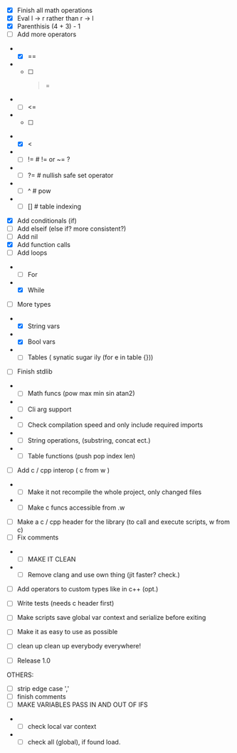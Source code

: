 - [x] Finish all math operations
- [x] Eval l -> r rather than r -> l
- [x] Parenthisis (4 + 3) - 1 
- [ ] Add more operators
- - [x] ==
- - [ ] >=
- - [ ] <=
- - [ ] >
- - [x] <
- - [ ] != # != or ~= ?
- - [ ] ?= # nullish safe set operator
- - [ ] ^ # pow
- - [ ] [] # table indexing
- [x] Add conditionals (if)
- [ ] Add elseif (else if? more consistent?)
- [ ] Add nil
- [x] Add function calls
- [ ] Add loops
- - [ ] For
- - [x] While
- [ ] More types
- - [x] String vars
- - [x] Bool vars
- - [ ] Tables ( synatic sugar ily (for e in table {})) 
- [ ] Finish stdlib
- - [ ] Math funcs (pow max min sin atan2)
- - [ ] Cli arg support
- - [ ] Check compilation speed and only include required imports
- - [ ] String operations, (substring, concat ect.)
- - [ ] Table functions (push pop index len)
- [ ] Add c / cpp interop ( c from w )
- - [ ] Make it not recompile the whole project, only changed files
- - [ ] Make c funcs accessible from .w
- [ ] Make a c / cpp header for the library (to call and execute scripts, w from c)
- [ ] Fix comments
- - [ ] MAKE IT CLEAN
- - [ ] Remove clang and use own thing (jit faster? check.)
- [ ] Add operators to custom types like in c++ (opt.)
- [ ] Write tests (needs c header first)
- [ ] Make scripts save global var context and serialize before exiting 

- [ ] Make it as easy to use as possible
- [ ] clean up clean up everybody everywhere!
- [ ] Release 1.0


OTHERS:
- [ ] strip edge case ','
- [ ] finish comments
- [ ] MAKE VARIABLES PASS IN AND OUT OF IFS
- - [ ] check local var context
- - [ ] check all (global), if found load.